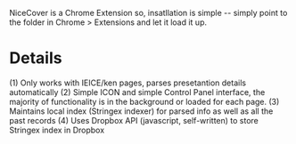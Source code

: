 NiceCover is a Chrome Extension so, insatllation is simple -- simply point to the folder in Chrome > Extensions and let it load it up.

Details
=======
(1) Only works with IEICE/ken pages, parses presetantion details automatically
(2) Simple ICON and simple Control Panel interface, the majority of functionality is in the background or loaded for each page. 
(3) Maintains local index (Stringex indexer) for parsed info as well as all the past records 
(4) Uses Dropbox API (javascript, self-written) to store Stringex index in Dropbox